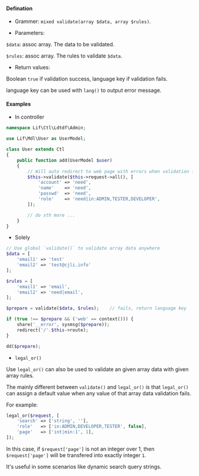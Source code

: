 #### Defination

- Grammer: `mixed validate(array $data, array $rules)`.

- Parameters:

`$data`: assoc array. The data to be validated.

`$rules`: assoc array. The rules to validate `$data`.

- Return values:

Boolean `true` if validation success, language key if validation fails.

language key can be used with `lang()` to output error message.

#### Examples

- In controller

``` php
namespace Lif\Ctl\Ldtdf\Admin;

use Lif\Mdl\User as UserModel;

class User extends Ctl
{
    public function add(UserModel $user)
    {
        // Will auto redirect to web page with errors when validation fails
        $this->validate($this->request->all(), [
            'account' => 'need',
            'name'    => 'need',
            'passwd'  => 'need',
            'role'    => 'need|in:ADMIN,TESTER,DEVELOPER',
        ]);

        // do sth more ...
    }
}
```

- Solely

``` php
// Use global `validate()` to validate array data anywhere
$data = [
    'email1' => 'test'
    'email2' => 'test@cjli.info'
];

$rules = [
    'email1' => 'email',
    'email2' => 'need|email',
];

$prepare = validate($data, $rules);    // fails, return language key

if (true !== $prepare && ('web' == context())) {
    share('__error', sysmsg($prepare));
    redirect('/'.$this->route);
}

dd($prepare);
```
- `legal_or()`

Use `legal_or()` can also be used to validate an given array data with given array rules.

The mainly different between `validate()` and `legal_or()` is that `legal_or()` can assign a default value when any value of that array data validation fails.

For example:

``` php
legal_or($request, [
    'search' => ['string', ''],
    'role'   => ['in:ADMIN,DEVELOPER,TESTER', false],
    'page'   => ['int|min:1', 1],
]);
```

In this case, if `$request['page']` is not an integer over 1, then `$request['page']` will be transfered into exactly integer `1`.

It's useful in some scenarios like dynamic search query strings.
